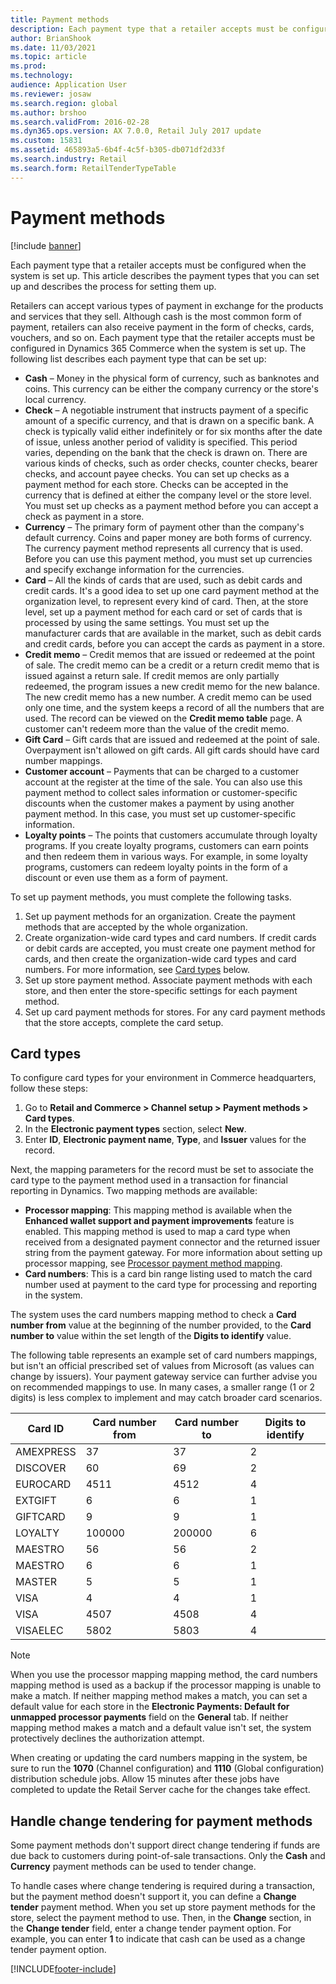```yaml
---
title: Payment methods
description: Each payment type that a retailer accepts must be configured when the system is set up. This article describes the payment types that you can set up and describes the process for setting them up.
author: BrianShook
ms.date: 11/03/2021
ms.topic: article
ms.prod: 
ms.technology: 
audience: Application User
ms.reviewer: josaw
ms.search.region: global
ms.author: brshoo
ms.search.validFrom: 2016-02-28
ms.dyn365.ops.version: AX 7.0.0, Retail July 2017 update
ms.custom: 15831
ms.assetid: 465893a5-6b4f-4c5f-b305-db071df2d33f
ms.search.industry: Retail
ms.search.form: RetailTenderTypeTable
---
```


# Payment methods

[!include [banner](includes/banner.md)]

Each payment type that a retailer accepts must be configured when the system is set up. This article describes the payment types that you can set up and describes the process for setting them up.

Retailers can accept various types of payment in exchange for the products and services that they sell. Although cash is the most common form of payment, retailers can also receive payment in the form of checks, cards, vouchers, and so on. Each payment type that the retailer accepts must be configured in Dynamics 365 Commerce when the system is set up. The following list describes each payment type that can be set up:

- **Cash** – Money in the physical form of currency, such as banknotes and coins. This currency can be either the company currency or the store's local currency.
- **Check** – A negotiable instrument that instructs payment of a specific amount of a specific currency, and that is drawn on a specific bank. A check is typically valid either indefinitely or for six months after the date of issue, unless another period of validity is specified. This period varies, depending on the bank that the check is drawn on. There are various kinds of checks, such as order checks, counter checks, bearer checks, and account payee checks. You can set up checks as a payment method for each store. Checks can be accepted in the currency that is defined at either the company level or the store level. You must set up checks as a payment method before you can accept a check as payment in a store.
- **Currency** – The primary form of payment other than the company's default currency. Coins and paper money are both forms of currency. The currency payment method represents all currency that is used. Before you can use this payment method, you must set up currencies and specify exchange information for the currencies.
- **Card** – All the kinds of cards that are used, such as debit cards and credit cards. It's a good idea to set up one card payment method at the organization level, to represent every kind of card. Then, at the store level, set up a payment method for each card or set of cards that is processed by using the same settings. You must set up the manufacturer cards that are available in the market, such as debit cards and credit cards, before you can accept the cards as payment in a store.
- **Credit memo** – Credit memos that are issued or redeemed at the point of sale. The credit memo can be a credit or a return credit memo that is issued against a return sale. If credit memos are only partially redeemed, the program issues a new credit memo for the new balance. The new credit memo has a new number. A credit memo can be used only one time, and the system keeps a record of all the numbers that are used. The record can be viewed on the **Credit memo table** page. A customer can't redeem more than the value of the credit memo.
- **Gift Card** – Gift cards that are issued and redeemed at the point of sale. Overpayment isn't allowed on gift cards. All gift cards should have card number mappings. 
- **Customer account** – Payments that can be charged to a customer account at the register at the time of the sale. You can also use this payment method to collect sales information or customer-specific discounts when the customer makes a payment by using another payment method. In this case, you must set up customer-specific information.
- **Loyalty points** – The points that customers accumulate through loyalty programs. If you create loyalty programs, customers can earn points and then redeem them in various ways. For example, in some loyalty programs, customers can redeem loyalty points in the form of a discount or even use them as a form of payment.

To set up payment methods, you must complete the following tasks.

1. Set up payment methods for an organization. Create the payment methods that are accepted by the whole organization.
2. Create organization-wide card types and card numbers. If credit cards or debit cards are accepted, you must create one payment method for cards, and then create the organization-wide card types and card numbers. For more information, see [Card types](#card-types) below.
3. Set up store payment method. Associate payment methods with each store, and then enter the store-specific settings for each payment method.
4. Set up card payment methods for stores. For any card payment methods that the store accepts, complete the card setup.

## Card types

To configure card types for your environment in Commerce headquarters, follow these steps:

1. Go to **Retail and Commerce \> Channel setup \> Payment methods \> Card types**.
1. In the **Electronic payment types** section, select **New**.
1. Enter **ID**, **Electronic payment name**, **Type**, and **Issuer** values for the record.

Next, the mapping parameters for the record must be set to associate the card type to the payment method used in a transaction for financial reporting in Dynamics. Two mapping methods are available:
 - **Processor mapping**: This mapping method is available when the **Enhanced wallet support and payment improvements** feature is enabled. This mapping method is used to map a card type when received from a designated payment connector and the returned issuer string from the payment gateway. For more information about setting up processor mapping, see [Processor payment method mapping](wallets.md#processor-payment-method-mapping).
 - **Card numbers**: This is a card bin range listing used to match the card number used at payment to the card type for processing and reporting in the system. 

The system uses the card numbers mapping method to check a **Card number from** value at the beginning of the number provided, to the **Card number to** value within the set length of the **Digits to identify** value.  

The following table represents an example set of card numbers mappings, but isn't an official prescribed set of values from Microsoft (as values can change by issuers). Your payment gateway service can further advise you on recommended mappings to use. In many cases, a smaller range (1 or 2 digits) is less complex to implement and may catch broader card scenarios.

| Card ID   | Card number from | Card number to | Digits to identify |
| --------- | ---------------- | -------------- | ------------------ |
| AMEXPRESS | 37               | 37             | 2                  |
| DISCOVER  | 60               | 69             | 2                  |
| EUROCARD  | 4511             | 4512           | 4                  |
| EXTGIFT   | 6                | 6              | 1                  |
| GIFTCARD  | 9                | 9              | 1                  |
| LOYALTY   | 100000           | 200000         | 6                  |
| MAESTRO   | 56               | 56             | 2                  |
| MAESTRO   | 6                | 6              | 1                  |
| MASTER    | 5                | 5              | 1                  |
| VISA      | 4                | 4              | 1                  |
| VISA      | 4507             | 4508           | 4                  |
| VISAELEC  | 5802             | 5803           | 4                  |


> [!NOTE]
> When you use the processor mapping mapping method, the card numbers mapping method is used as a backup if the processor mapping is unable to make a match. If neither mapping method makes a match, you can set a default value for each store in the **Electronic Payments: Default for unmapped processor payments** field on the **General** tab. If neither mapping method makes a match and a default value isn't set, the system protectively declines the authorization attempt.

When creating or updating the card numbers mapping in the system, be sure to run the **1070** (Channel configuration) and **1110** (Global configuration) distribution schedule jobs. Allow 15 minutes after these jobs have completed to update the Retail Server cache for the changes take effect.

## Handle change tendering for payment methods

Some payment methods don't support direct change tendering if funds are due back to customers during point-of-sale transactions. Only the **Cash** and **Currency** payment methods can be used to tender change. 

To handle cases where change tendering is required during a transaction, but the payment method doesn't support it, you can define a **Change tender** payment method. When you set up store payment methods for the store, select the payment method to use. Then, in the **Change** section, in the **Change tender** field, enter a change tender payment option. For example, you can enter **1** to indicate that cash can be used as a change tender payment option.

[!INCLUDE[footer-include](../includes/footer-banner.md)]
